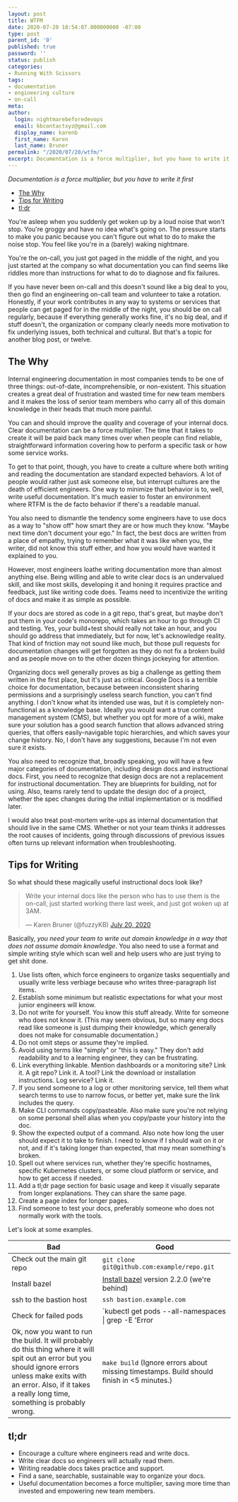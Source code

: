 ```yaml
---
layout: post
title: WTFM
date: 2020-07-20 18:54:07.000000000 -07:00
type: post
parent_id: '0'
published: true
password: ''
status: publish
categories:
- Running With Scissors
tags:
- documentation
- engineering culture
- on-call
meta:
author:
  login: nightmarebeforedevops
  email: kbcontactxyz@gmail.com
  display_name: karenb
  first_name: Karen
  last_name: Bruner
permalink: "/2020/07/20/wtfm/"
excerpt: Documentation is a force multiplier, but you have to write it first
---
```


_Documentation is a force multiplier, but you have to write it first_

* [The Why](#the-why)
* [Tips for Writing](#tips-for-writing)
* [tl;dr](#tldr)

You're asleep when you suddenly get woken up by a loud noise that won't stop. You're groggy and have no idea what's going on. The pressure starts to make you panic because you can't figure out what to do to make the noise stop. You feel like you're in a (barely) waking nightmare.

You're the on-call, you just got paged in the middle of the night, and you just started at the company so what documentation you can find seems like riddles more than instructions for what to do to diagnose and fix failures.

If you have never been on-call and this doesn't sound like a big deal to you, then go find an engineering on-call team and volunteer to take a rotation. Honestly, if your work contributes in any way to systems or services that people can get paged for in the middle of the night, you should be on call regularly, because if everything generally works fine, it's no big deal, and if stuff doesn't, the organization or company clearly needs more motivation to fix underlying issues, both technical and cultural. But that's a topic for another blog post, or twelve.

## The Why

Internal engineering documentation in most companies tends to be one of three things: out-of-date, incomprehensible, or non-existent. This situation creates a great deal of frustration and wasted time for new team members and it makes the loss of senior team members who carry all of this domain knowledge in their heads that much more painful.

You can and should improve the quality and coverage of your internal docs. Clear documentation can be a force multiplier. The time that it takes to create it will be paid back many times over when people can find reliable, straightforward information covering how to perform a specific task or how some service works.

To get to that point, though, you have to create a culture where both writing and reading the documentation are standard expected behaviors. A lot of people would rather just ask someone else, but interrupt cultures are the death of efficient engineers. One way to minimize that behavior is to, well, write useful documentation. It's much easier to foster an environment where RTFM is the de facto behavior if there's a readable manual.

You also need to dismantle the tendency some engineers have to use docs as a way to "show off" how smart they are or how much they know. "Maybe next time don't document your ego." In fact, the best docs are written from a place of empathy, trying to remember what it was like when you, the writer, did not know this stuff either, and how you would have wanted it explained to you.

However, most engineers loathe writing documentation more than almost anything else. Being willing and able to write clear docs is an undervalued skill, and like most skills, developing it and honing it requires practice and feedback, just like writing code does. Teams need to incentivize the writing of docs and make it as simple as possible.

If your docs are stored as code in a git repo, that's great, but maybe don't put them in your code's monorepo, which takes an hour to go through CI and testing. Yes, your build+test should really not take an hour, and you should go address that immediately, but for now, let's acknowledge reality. That kind of friction may not sound like much, but those pull requests for documentation changes will get forgotten as they do not fix a broken build and as people move on to the other dozen things jockeying for attention.

Organizing docs well generally proves as big a challenge as getting them written in the first place, but it's just as critical. Google Docs is a terrible choice for documentation, because between inconsistent sharing permissions and a surprisingly useless search function, you can't find anything. I don't know what its intended use was, but it is completely non-functional as a knowledge base. Ideally you would want a true content management system (CMS), but whether you opt for more of a wiki, make sure your solution has a good search function that allows advanced string queries, that offers easily-navigable topic hierarchies, and which saves your change history. No, I don't have any suggestions, because I'm not even sure it exists.

You also need to recognize that, broadly speaking, you will have a few major categories of documentation, including design docs and instructional docs. First, you need to recognize that design docs are not a replacement for instructional documentation. They are blueprints for building, not for using. Also, teams rarely tend to update the design doc of a project, whether the spec changes during the initial implementation or is modified later.

I would also treat post-mortem write-ups as internal documentation that should live in the same CMS. Whether or not your team thinks it addresses the root causes of incidents, going through discussions of previous issues often turns up relevant information when troubleshooting.

## Tips for Writing

So what should these magically useful instructional docs look like?

<blockquote class="twitter-tweet"><p lang="en" dir="ltr">Write your internal docs like the person who has to use them is the on-call, just started working there last week, and just got woken up at 3AM.</p>&mdash; Karen Bruner (@fuzzyKB) <a href="https://twitter.com/fuzzyKB/status/1285020925260251137?ref_src=twsrc%5Etfw">July 20, 2020</a></blockquote> <script async src="https://platform.twitter.com/widgets.js" charset="utf-8"></script>

Basically, _you need your team to write out domain knowledge in a way that does not assume domain knowledge_. You also need to use a format and simple writing style which scan well and help users who are just trying to get shit done.

1. Use lists often, which force engineers to organize tasks sequentially and usually write less verbiage because who writes three-paragraph list items.
1. Establish some minimum but realistic expectations for what your most junior engineers will know.
1. Do not write for yourself. You know this stuff already. Write for someone who does not know it. (This may seem obvious, but so many eng docs read like someone is just dumping their knowledge, which generally does not make for consumable documentation.)
1. Do not omit steps or assume they're implied.
1. Avoid using terms like "simply" or "this is easy." They don't add readability and to a learning engineer, they can be frustrating.
1. Link everything linkable. Mention dashboards or a monitoring site? Link it. A git repo? Link it. A tool? Link the download or installation instructions. Log service? Link it.
1. If you send someone to a log or other monitoring service, tell them what search terms to use to narrow focus, or better yet, make sure the link includes the query.
1. Make CLI commands copy/pasteable. Also make sure you're not relying on some personal shell alias when you copy/paste your history into the doc.
1. Show the expected output of a command. Also note how long the user should expect it to take to finish. I need to know if I should wait on it or not, and if it's taking longer than expected, that may mean something's broken.
1. Spell out where services run, whether they're specific hostnames, specific Kubernetes clusters, or some cloud platform or service, and how to get access if needed.
1. Add a tl;dr page section for basic usage and keep it visually separate from longer explanations. They can share the same page.
1. Create a page index for longer pages.
1. Find someone to test your docs, preferably someone who does not normally work with the tools.

Let's look at some examples.

| **Bad** | **Good** |
| --- | --- |
| Check out the main git repo | `git clone git@github.com:example/repo.git` |
| Install bazel | [Install bazel](https://docs.bazel.build/versions/master/install.html) version 2.2.0 (we're behind) |
| ssh to the bastion host | `ssh bastion.example.com` |
| Check for failed pods | `kubectl get pods --all-namespaces \| grep -E 'Error|CrashLoopBackOff'` |
| Ok, now you want to run the build. It will probably do this thing where it will spit out an error but you should ignore errors unless make exits with an error. Also, if it takes a really long time, something is probably wrong. | `make build`  (Ignore errors about missing timestamps. Build should finish in \<5 minutes.) |

## tl;dr

* Encourage a culture where engineers read and write docs.
* Write clear docs so engineers will actually read them.
* Writing readable docs takes practice and support.
* Find a sane, searchable, sustainable way to organize your docs.
* Useful documentation becomes a force multiplier, saving more time than invested and empowering new team members.


